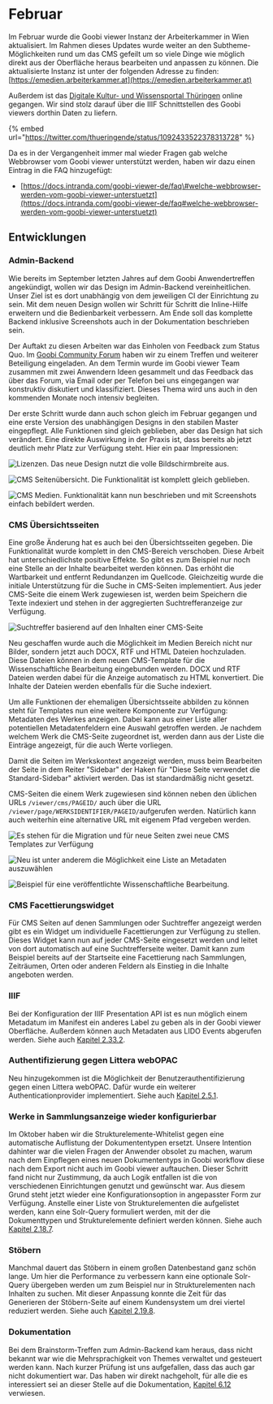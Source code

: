 # Februar

Im Februar wurde die Goobi viewer Instanz der Arbeiterkammer in Wien aktualisiert. Im Rahmen dieses Updates wurde weiter an den Subtheme-Möglichkeiten rund um das CMS gefeilt um so viele Dinge wie möglich direkt aus der Oberfläche heraus bearbeiten und anpassen zu können. Die aktualisierte Instanz ist unter der folgenden Adresse zu finden: [https://emedien.arbeiterkammer.at](https://emedien.arbeiterkammer.at)

Außerdem ist das [Digitale Kultur- und Wissensportal Thüringen](http://www.kuwi-thueringen.de/) online gegangen. Wir sind stolz darauf über die IIIF Schnittstellen des Goobi viewers dorthin Daten zu liefern.

{% embed url="https://twitter.com/thueringende/status/1092433522378313728" %}

Da es in der Vergangenheit immer mal wieder Fragen gab welche Webbrowser vom Goobi viewer unterstützt werden, haben wir dazu einen Eintrag in die FAQ hinzugefügt:

* [https://docs.intranda.com/goobi-viewer-de/faq\#welche-webbrowser-werden-vom-goobi-viewer-unterstuetzt](https://docs.intranda.com/goobi-viewer-de/faq#welche-webbrowser-werden-vom-goobi-viewer-unterstuetzt)

## Entwicklungen

### Admin-Backend

Wie bereits im September letzten Jahres auf dem Goobi Anwendertreffen angekündigt, wollen wir das Design im Admin-Backend vereinheitlichen. Unser Ziel ist es dort unabhängig von dem jeweiligen CI der Einrichtung zu sein. Mit dem neuen Design wollen wir Schritt für Schritt die Inline-Hilfe erweitern und die Bedienbarkeit verbessern. Am Ende soll das komplette Backend inklusive Screenshots auch in der Dokumentation beschrieben sein.

Der Auftakt zu diesen Arbeiten war das Einholen von Feedback zum Status Quo. Im [Goobi Community Forum](https://community.goobi.io) haben wir zu einem Treffen und weiterer Beteiligung eingeladen. An dem Termin wurde im Goobi viewer Team zusammen mit zwei Anwendern Ideen gesammelt und das Feedback das über das Forum, via Email oder per Telefon bei uns eingegangen war konstruktiv diskutiert und klassifiziert. Dieses Thema wird uns auch in den kommenden Monate noch intensiv begleiten.

Der erste Schritt wurde dann auch schon gleich im Februar gegangen und eine erste Version des unabhängigen Designs in den stabilen Master eingepflegt. Alle Funktionen sind gleich geblieben, aber das Design hat sich verändert. Eine direkte Auswirkung in der Praxis ist, dass bereits ab jetzt deutlich mehr Platz zur Verfügung steht. Hier ein paar Impressionen:

![Lizenzen. Das neue Design nutzt die volle Bildschirmbreite aus.](../.gitbook/assets/2019-02-backend-overview-licenses.png)

![CMS Seiten&#xFC;bersicht. Die Funktionalit&#xE4;t ist komplett gleich geblieben.](../.gitbook/assets/2019-02-backend-cms-pageoverview.png)

![CMS Medien. Funktionalit&#xE4;t kann nun beschrieben und mit Screenshots einfach bebildert werden.](../.gitbook/assets/2019-02-backend-overview-media.png)

### CMS Übersichtsseiten

Eine große Änderung hat es auch bei den Übersichtsseiten gegeben. Die Funktionalität wurde komplett in den CMS-Bereich verschoben. Diese Arbeit hat unterschiedlichste positive Effekte. So gibt es zum Beispiel nur noch eine Stelle an der Inhalte bearbeitet werden können. Das erhöht die Wartbarkeit und entfernt Redundanzen im Quellcode. Gleichzeitig wurde die initiale Unterstützung für die Suche in CMS-Seiten implementiert. Aus jeder CMS-Seite die einem Werk zugewiesen ist, werden beim Speichern die Texte indexiert und stehen in der aggregierten Suchtrefferanzeige zur Verfügung.

![Suchtreffer basierend auf den Inhalten einer CMS-Seite](../.gitbook/assets/2019-02-cms-overview-search-hits.png)

Neu geschaffen wurde auch die Möglichkeit im Medien Bereich nicht nur Bilder, sondern jetzt auch DOCX, RTF und HTML Dateien hochzuladen. Diese Dateien können in dem neuen CMS-Template für die Wissenschaftliche Bearbeitung eingebunden werden. DOCX und RTF Dateien werden dabei für die Anzeige automatisch zu HTML konvertiert. Die Inhalte der Dateien werden ebenfalls für die Suche indexiert.

Um alle Funktionen der ehemaligen Übersichtsseite abbilden zu können steht für Templates nun eine weitere Komponente zur Verfügung: Metadaten des Werkes anzeigen. Dabei kann aus einer Liste aller potentiellen Metadatenfeldern eine Auswahl getroffen werden. Je nachdem welchem Werk die CMS-Seite zugeordnet ist, werden dann aus der Liste die Einträge angezeigt, für die auch Werte vorliegen.

Damit die Seiten im Werkskontext angezeigt werden, muss beim Bearbeiten der Seite in dem Reiter "Sidebar" der Haken für "Diese Seite verwendet die Standard-Sidebar" aktiviert werden. Das ist standardmäßig nicht gesetzt.

CMS-Seiten die einem Werk zugewiesen sind können neben den üblichen URLs `/viewer/cms/PAGEID/` auch über die URL `/viewer/page/WERKSIDENTIFIER/PAGEID/`aufgerufen werden. Natürlich kann auch weiterhin eine alternative URL mit eigenem Pfad vergeben werden.

![Es stehen f&#xFC;r die Migration und f&#xFC;r neue Seiten zwei neue CMS Templates zur Verf&#xFC;gung](../.gitbook/assets/2019-02-cms-new-templates.png)

![Neu ist unter anderem die M&#xF6;glichkeit eine Liste an Metadaten auszuw&#xE4;hlen](../.gitbook/assets/2019-02-cms-new-overview-page.png)

![Beispiel f&#xFC;r eine ver&#xF6;ffentlichte Wissenschaftliche Bearbeitung.](../.gitbook/assets/2019-02-cms-overview-published.png)

### CMS Facettierungswidget

Für CMS Seiten auf denen Sammlungen oder Suchtreffer angezeigt werden gibt es ein Widget um individuelle Facettierungen zur Verfügung zu stellen. Dieses Widget kann nun auf jeder CMS-Seite eingesetzt werden und leitet von dort automatisch auf eine Suchtrefferseite weiter. Damit kann zum Beispiel bereits auf der Startseite eine Facettierung nach Sammlungen, Zeiträumen, Orten oder anderen Feldern als Einstieg in die Inhalte angeboten werden.

### IIIF

Bei der Konfiguration der IIIF Presentation API ist es nun möglich einem Metadatum im Manifest ein anderes Label zu geben als in der Goobi viewer Oberfläche. Außerdem können auch Metadaten aus LIDO Events abgerufen werden. Siehe auch [Kapitel 2.33.2](https://docs.intranda.com/goobi-viewer-de/2/2.33/2.33.2).

### Authentifizierung gegen Littera webOPAC

Neu hinzugekommen ist die Möglichkeit der Benutzerauthentifizierung gegen einen Littera webOPAC. Dafür wurde ein weiterer Authenticationprovider implementiert. Siehe auch [Kapitel 2.5.1](https://docs.intranda.com/goobi-viewer-de/2/2.5/2.5.1).

### Werke in Sammlungsanzeige wieder konfigurierbar

Im Oktober haben wir die Strukturelemente-Whitelist gegen eine automatische Auflistung der Dokumententypen ersetzt. Unsere Intention dahinter war die vielen Fragen der Anwender obsolet zu machen, warum nach dem Einpflegen eines neuen Dokumententyps in Goobi workflow diese nach dem Export nicht auch im Goobi viewer auftauchen. Dieser Schritt fand nicht nur Zustimmung, da auch Logik entfallen ist die von verschiedenen Einrichtungen genutzt und gewünscht war. Aus diesem Grund steht jetzt wieder eine Konfigurationsoption in angepasster Form zur Verfügung. Anstelle einer Liste von Strukturelementen die aufgelistet werden, kann eine Solr-Query formuliert werden, mit der die Dokumenttypen und Strukturelemente definiert werden können. Siehe auch [Kapitel 2.18.7](https://docs.intranda.com/goobi-viewer-de/2/2.18/2.18.7).

### Stöbern

Manchmal dauert das Stöbern in einem großen Datenbestand ganz schön lange. Um hier die Performance zu verbessern kann eine optionale Solr-Query übergeben werden um zum Beispiel nur in Strukturelementen nach Inhalten zu suchen. Mit dieser Anpassung konnte die Zeit für das Generieren der Stöbern-Seite auf einem Kundensystem um drei viertel reduziert werden. Siehe auch [Kapitel 2.19.8](https://docs.intranda.com/goobi-viewer-de/2/2.19/2.19.8).

### Dokumentation

Bei dem Brainstorm-Treffen zum Admin-Backend kam heraus, dass nicht bekannt war wie die Mehrsprachigkeit von Themes verwaltet und gesteuert werden kann. Nach kurzer Prüfung ist uns aufgefallen, dass das auch gar nicht dokumentiert war. Das haben wir direkt nachgeholt, für alle die es interessiert sei an dieser Stelle auf die Dokumentation, [Kapitel 6.12](https://docs.intranda.com/goobi-viewer-de/6/6.12) verwiesen.


